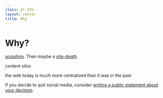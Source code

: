 ```yaml
---
class: pl-15%
layout: center
title: Why
---
```


<h1>Why?</h1>

<Transform scale="0.9">

<Citation
  author="Dave Heinemann"
  citeHref="https://dheinemann.com/this-is-not-the-web-ive-known/"
  citeText="This is not the Web I've Known">
<template v-slot:quote>

<p slot="quote">
Even in the days of MySpace, users enjoyed a level of <strong class="color:accent">control</strong> over their personal pages not seen today, with the ability to change the CSS and background image to their liking. Unfortunately, those times are largely behind us now—lost somewhere in the mid-2000s.<br>
In the Facebook era, everybody shares the same sterile profile, with the only avenues for <strong class="color:accent">self-expression</strong> being the photos and comments that they post.
</p>
</template>
</Citation>

[acquihire](https://indieweb.org/acquihire). Then maybe a [site-death](https://indieweb.org/site-deaths)

content silos

the web today is much more centralized than it was in the past

<Citation
  author="OsakaSyndrome"
  citeHref="https://www.youtube.com/watch?v=nRcdgXlpp1I"
  citeText="I Miss Forums (And the Decentralized Internet)">
<template v-slot:quote>

<p slot="quote">
todo
</p>
</template>
</Citation>

If you decide to quit social media, consider [writing a public statement about your decision](https://indieweb.org/silo-quits).

</Transform>

<!--
https://indieweb.org/why

In business terms, an acquihire is an act/instance of one company (typically a silo) buying out another company primarily for the skills and expertise of its staff rather than for the products or services it supplies.

https://indieweb.org/silo

A silo or web content hosting silo (AKA walled garden), in the context of the IndieWeb, is a centralized web site (like most social media) typically owned by a for-profit corporation that stakes some claim to content contributed to it and restricts access in some way (has walls).

Silos are characterized by the following:

require you to create an account specific to that site to use it (silo identity)
allow you to interact on the site only with others with accounts on the site (silo contacts / social network)
allows you to post some type of content (text, hypertext, images, video)
and typically one or more of the following:
an access wall that prevents indexing of (at least some of the) content you contribute
a restrictive terms of service (TOS)
claims some ownership or license to any content you create within the silo
restricts your ability to import/export your content, or content about your content (e.g. comments, tags)
-->
